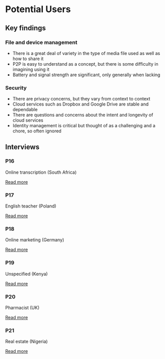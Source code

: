 # Potential Users

## Key findings

### File and device management

* There is a great deal of variety in the type of media file used as well as how to share it
* P2P is easy to understand as a concept, but there is some difficulty in imagining using it
* Battery and signal strength are significant, only generally when lacking

### Security

* There are privacy concerns, but they vary from context to context 
* Cloud services such as Dropbox and Google Drive are stable and  dependable
* There are questions and concerns about the intent and longevity of cloud services
* Identity management is critical but thought of as a challenging and a chore, so often ignored

## Interviews

### P16

Online transcription \(South Africa\)

[Read more](p16.md)

### P17

English teacher \(Poland\)

[Read more](p17.md)

### P18

Online marketing \(Germany\)

[Read more](p18.md)

### P19

Unspecified \(Kenya\)

[Read more](p19.md)

### P20

Pharmacist \(UK\)

[Read more](p20.md)

### P21

Real estate \(Nigeria\)

[Read more](p21.md)
